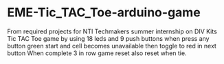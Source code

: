 # EME-Tic_TAC_Toe-arduino-game
From required projects for NTI Techmakers summer internship on DIV Kits <br>
Tic TAC Toe game by using 18 leds and 9 push buttons when press any button green start and cell becomes unavailable then toggle to red in next button
When complete 3 in row game reset also reset when tie.
